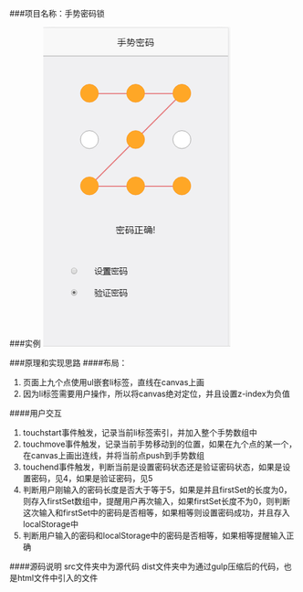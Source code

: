 ###项目名称：手势密码锁

###实例
![image](images/截图1.png)

###原理和实现思路
####布局：
1. 页面上九个点使用ul嵌套li标签，直线在canvas上画
2. 因为li标签需要用户操作，所以将canvas绝对定位，并且设置z-index为负值

####用户交互
1. touchstart事件触发，记录当前li标签索引，并加入整个手势数组中
2. touchmove事件触发，记录当前手势移动到的位置，如果在九个点的某一个，在canvas上画出连线，并将当前点push到手势数组
3. touchend事件触发，判断当前是设置密码状态还是验证密码状态，如果是设置密码，见4，如果是验证密码，见5
4. 判断用户刚输入的密码长度是否大于等于5，如果是并且firstSet的长度为0，则存入firstSet数组中，提醒用户再次输入，如果firstSet长度不为0，则判断这次输入和firstSet中的密码是否相等，如果相等则设置密码成功，并且存入localStorage中
5. 判断用户输入的密码和localStorage中的密码是否相等，如果相等提醒输入正确

####源码说明
src文件夹中为源代码
dist文件夹中为通过gulp压缩后的代码，也是html文件中引入的文件
